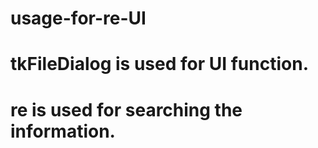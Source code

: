 # usage-for-re-UI

# tkFileDialog is used for UI function.

# re is used for searching the information.
